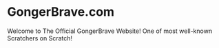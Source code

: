 # GongerBrave.com
Welcome to The Official GongerBrave Website! One of most well-known Scratchers on Scratch!
